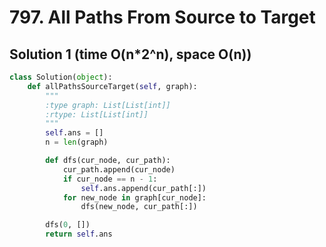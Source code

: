 # 797. All Paths From Source to Target

## Solution 1 (time O(n*2^n), space O(n))

```python
class Solution(object):
    def allPathsSourceTarget(self, graph):
        """
        :type graph: List[List[int]]
        :rtype: List[List[int]]
        """
        self.ans = []
        n = len(graph)

        def dfs(cur_node, cur_path):
            cur_path.append(cur_node)
            if cur_node == n - 1:
                self.ans.append(cur_path[:])
            for new_node in graph[cur_node]:
                dfs(new_node, cur_path[:])

        dfs(0, [])
        return self.ans
```
